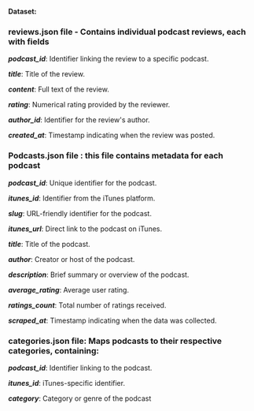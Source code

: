 **Dataset:**

### **reviews.json** file - Contains individual podcast reviews, each with fields

***podcast_id***: Identifier linking the review to a specific podcast.

***title***: Title of the review.

***content***: Full text of the review.

***rating***: Numerical rating provided by the reviewer.

***author_id***: Identifier for the review's author.

***created_at***: Timestamp indicating when the review was posted.​

### **Podcasts.json** file : this file contains metadata for each podcast

***podcast_id***: Unique identifier for the podcast.

***itunes_id***: Identifier from the iTunes platform.

***slug***: URL-friendly identifier for the podcast.

***itunes_url***: Direct link to the podcast on iTunes.

***title***: Title of the podcast.

***author***: Creator or host of the podcast.

***description***: Brief summary or overview of the podcast.

***average_rating***: Average user rating.

***ratings_count***: Total number of ratings received.

***scraped_at***: Timestamp indicating when the data was collected.​

### **categories.json** file: Maps podcasts to their respective categories, containing:

***podcast_id***: Identifier linking to the podcast.

***itunes_id***: iTunes-specific identifier.

***category***: Category or genre of the podcast
